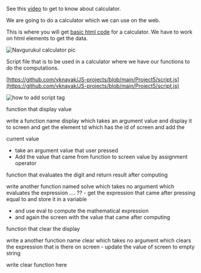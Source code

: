 See this [video](https://drive.google.com/file/d/1c4_-nPv7amB3cgLUSk-Y6ooH9U2RFJnU/view?usp=sharing) to get to know about calculator.

We are going to do a calculator which we can use on the web.

This is where you will get [basic html code](https://github.com/vknayak/JS-projects/blob/main/Project5/index.html) for a calculator. We have to work on html elements to get the data.

![Navgurukul calculator pic](https://lh5.googleusercontent.com/JrOVKK2MjVe9qdKPy7nSvz1U3zKb5-k8-Wyn4vL-bHpAbqIg54Xz1MI-0E_w_gegT-IJ7WJbiH_woqOcfNMVQnrk4JvmRn2SE1lVF1A)

Script file that is to be used in a calculator where we have our functions to do the computations.

[https://github.com/vknayak/JS-projects/blob/main/Project5/script.js](https://github.com/vknayak/JS-projects/blob/main/Project5/script.js)

![how to add script tag](https://lh5.googleusercontent.com/dQ87Acy16ynyYODf7x4-vmW6ryJ8RCOVRJLfaEghmv9QKAVAntFLwKJ9dpF436bLmXl3VVp2MzL5FOu8w8kjgZLZTivWbY5sfACWQm8o8xlAcFHW0wGcXWR1vfFm0DgDOuumkmKY)

function that display value

write a function name display which takes an argument value and display it to screen and get the element td which has the id of screen and add the

current value
 
   - take an argument value that user pressed
   - Add the value that came from function to screen value by assignment operator
 
 
function that evaluates the digit and return result after computing

write another function named solve which takes no argument which evaluates the expression .... ??
    - get the expression that came after pressing equal to and store it in a variable
   - and use eval to compute the mathematical expression
   - and again the screen with the value that came after computing
 
function that clear the display

write a another function name clear which takes no  argument which clears the expression that is there on screen
     - update the value of screen to empty string
     
write clear function here



